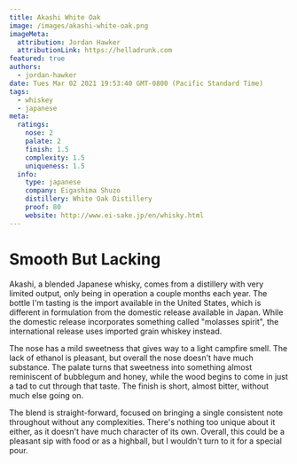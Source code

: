 ```yaml
---
title: Akashi White Oak
image: /images/akashi-white-oak.png
imageMeta:
  attribution: Jordan Hawker
  attributionLink: https://helladrunk.com
featured: true
authors:
  - jordan-hawker
date: Tues Mar 02 2021 19:53:40 GMT-0800 (Pacific Standard Time)
tags:
  - whiskey
  - japanese
meta:
  ratings:
    nose: 2
    palate: 2
    finish: 1.5
    complexity: 1.5
    uniqueness: 1.5
  info:
    type: japanese
    company: Eigashima Shuzo
    distillery: White Oak Distillery
    proof: 80
    website: http://www.ei-sake.jp/en/whisky.html
---
```


# Smooth But Lacking

Akashi, a blended Japanese whisky, comes from a distillery with very limited output, only being in 
operation a couple months each year. The bottle I'm tasting is the import available in the United States, 
which is different in formulation from the domestic release available in Japan. While the domestic release 
incorporates something called "molasses spirit", the international release uses imported grain whiskey 
instead.

The nose has a mild sweetness that gives way to a light campfire smell. The lack of ethanol is pleasant, 
but overall the nose doesn't have much substance. The palate turns that sweetness into something almost 
reminiscent of bubblegum and honey, while the wood begins to come in just a tad to cut through that 
taste. The finish is short, almost bitter, without much else going on.

The blend is straight-forward, focused on bringing a single consistent note throughout without any 
complexities. There's nothing too unique about it either, as it doesn't have much character of its own. 
Overall, this could be a pleasant sip with food or as a highball, but I wouldn't turn to it for a special 
pour.